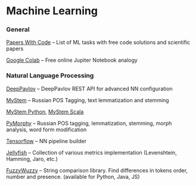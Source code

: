 # Machine Learning

### General
[Papers With Code](https://paperswithcode.com/sota) – List of ML tasks with free code solutions and scientific papers

[Google Colab](https://colab.research.google.com) – Free online Jupiter Notebook analogy


### Natural Language Processing

[DeepPavlov](http://docs.deeppavlov.ai/en/master/integrations/rest_api.html) – DeepPavlov REST API for advanced NN configuration

[MyStem](https://yandex.ru/dev/mystem/) – Russian POS Tagging, text lemmatization and stemming

[MyStem Python](https://github.com/nlpub/pymystem3), [MyStem Scala](https://github.com/alexeyev/mystem-scala)

[PyMorphy](https://pymorphy2.readthedocs.io/en/latest/) – Russian POS tagging, lemmatization, stemming, morph analysis, word form modification

[Tensorflow](https://www.tensorflow.org) – NN pipeline builder

[Jellyfish](https://pypi.org/project/jellyfish/) – Collection of various metrics implementation (Levenshtein, Hamming, Jaro, etc.)

[FuzzyWuzzy](https://github.com/seatgeek/fuzzywuzzy) – String comparison library. Find differences in tokens order, number and presence. (available for Python, Java, JS) 